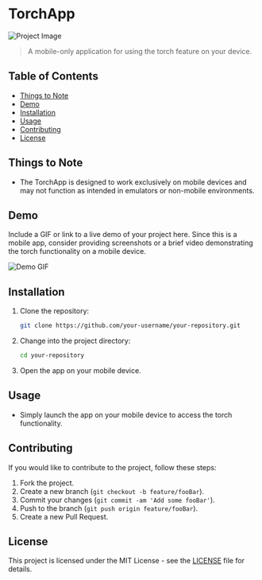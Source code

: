 # TorchApp

![Project Image](link-to-your-project-image.png)

> A mobile-only application for using the torch feature on your device.

## Table of Contents

- [Things to Note](#things-to-note)
- [Demo](#demo)
- [Installation](#installation)
- [Usage](#usage)
- [Contributing](#contributing)
- [License](#license)

## Things to Note

- The TorchApp is designed to work exclusively on mobile devices and may not function as intended in emulators or non-mobile environments.

## Demo

Include a GIF or link to a live demo of your project here. Since this is a mobile app, consider providing screenshots or a brief video demonstrating the torch functionality on a mobile device.

![Demo GIF](link-to-your-demo.gif)

## Installation

1. Clone the repository:

    ```bash
    git clone https://github.com/your-username/your-repository.git
    ```

2. Change into the project directory:

    ```bash
    cd your-repository
    ```

3. Open the app on your mobile device.

## Usage

- Simply launch the app on your mobile device to access the torch functionality.

## Contributing

If you would like to contribute to the project, follow these steps:

1. Fork the project.
2. Create a new branch (`git checkout -b feature/fooBar`).
3. Commit your changes (`git commit -am 'Add some fooBar'`).
4. Push to the branch (`git push origin feature/fooBar`).
5. Create a new Pull Request.

## License

This project is licensed under the MIT License - see the [LICENSE](LICENSE) file for details.

